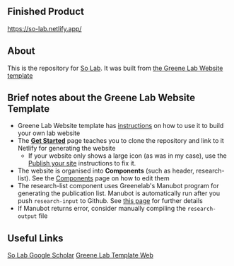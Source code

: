 ## Finished Product
https://so-lab.netlify.app/  

## About
This is the repository for [So Lab](https://so-lab.netlify.app/). It was built from [the Greene Lab Website template](https://github.com/greenelab/lab-website-template)

## Brief notes about the Greene Lab Website Template
- Greene Lab Website template has [instructions](https://github.com/greenelab/lab-website-template#documentation) on how to use it to build your own lab website
- The [**Get Started**](https://github.com/greenelab/lab-website-template/wiki/Get-Started) page teaches you to clone the repository and link to it Netlify for generating the website
  - If your website only shows a large icon (as was in my case), use the [Publish your site](https://github.com/greenelab/lab-website-template/wiki/Get-Started#publish-your-site) instructions to fix it.
- The website is organised into **Components** (such as header, research-list). See the [Components](https://github.com/greenelab/lab-website-template/wiki/Components) page on how to edit them
- The research-list component uses Greenelab's Manubot program for generating the publication list. Manubot is automatically run after you push `research-input` to Github. See [this page](https://github.com/greenelab/lab-website-template/wiki/Basic-Editing#generate-citations) for further details
- If Manubot returns error, consider manually compiling the `research-output` file

## Useful Links
[So Lab Google Scholar](https://scholar.google.com/citations?hl=en&user=gfg2GusAAAAJ&view_op=list_works&sortby=pubdate)
[Greene Lab Template Web](https://greenelab.github.io/lab-website-template/)
